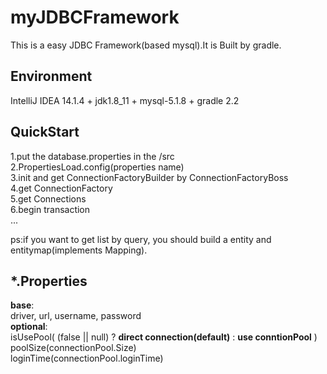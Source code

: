 # myJDBCFramework
This is a easy JDBC Framework(based mysql).It is Built by gradle.

## Environment
IntelliJ IDEA 14.1.4 + jdk1.8_11 + mysql-5.1.8 + gradle 2.2


## QuickStart

1.put the database.properties in the /src  
2.PropertiesLoad.config(properties name)  
3.init and get ConnectionFactoryBuilder by ConnectionFactoryBoss  
4.get ConnectionFactory  
5.get Connections  
6.begin transaction  
...

ps:if you want to get list<entity> by query, you should build a entity and entitymap(implements Mapping).

## *.Properties
**base**:  
driver, url, username, password  
__optional__:  
isUsePool( (false || null) ? __direct connection(default)__ : __use conntionPool__ )  
poolSize(connectionPool.Size)  
loginTime(connectionPool.loginTime) 
